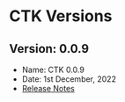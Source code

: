 # CTK Versions

## Version: 0.0.9
* Name: CTK 0.0.9
* Date: 1st December, 2022
* [Release Notes](ctk0.0.9-release-notes.md)





